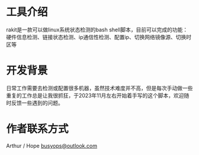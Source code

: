 # 工具介绍
rakit是一款可以做linux系统状态检测的bash shell脚本，目前可以完成的功能：硬件信息检测、链接状态检测、ip通信性检测、配置ip、切换网络镜像源、切换时区等

# 开发背景
日常工作需要去检测或配置很多机器，虽然技术难度并不高，但是每次手动做一些重复的工作总是让我很抓狂，于2023年11月左右开始着手写的这个脚本，欢迎随时反馈一些遇到的问题。

# 作者联系方式

Arthur / Hope
<busyops@outlook.com>

